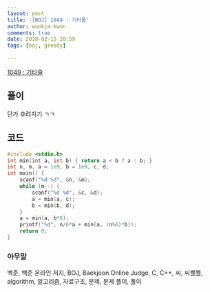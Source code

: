 ```yaml
---
layout: post
title: '[BOJ] 1049 : 기타줄'
author: wookje.kwon
comments: true
date: 2018-02-15 20:59
tags: [boj, greedy]

---
```


[1049 : 기타줄](https://www.acmicpc.net/problem/1049)

## 풀이

단가 후려치기 ㄱㄱ

## 코드

```cpp
#include <stdio.h>
int min(int a, int b) { return a < b ? a : b; }
int n, m, a = 1e9, b = 1e9, c, d;
int main() {
	scanf("%d %d", &n, &m);
	while (m--) {
		scanf("%d %d", &c, &d);
		a = min(a, c);
		b = min(b, d);
	}
	a = min(a, b*6);
	printf("%d", n/6*a + min(a, (n%6)*b));
	return 0;
}
```

### 아무말  
백준, 백준 온라인 저지, BOJ, Baekjoon Online Judge, C, C++, 씨, 씨쁠쁠, algorithm, 알고리즘, 자료구조, 문제, 문제 풀이, 풀이
